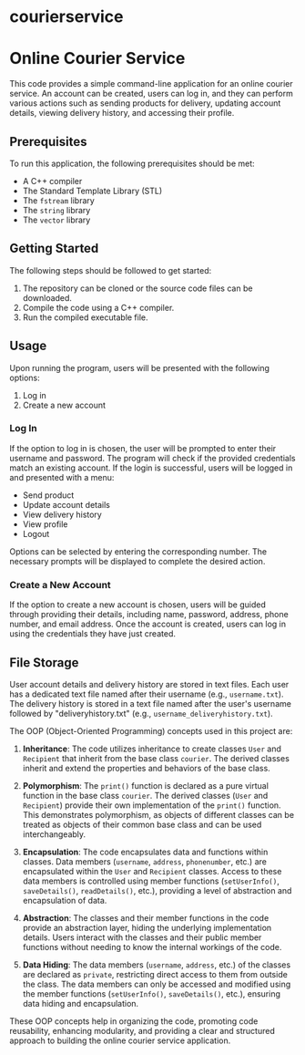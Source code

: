 # courierservice
# Online Courier Service

This code provides a simple command-line application for an online courier service. An account can be created, users can log in, and they can perform various actions such as sending products for delivery, updating account details, viewing delivery history, and accessing their profile.

## Prerequisites

To run this application, the following prerequisites should be met:

- A C++ compiler
- The Standard Template Library (STL)
- The `fstream` library
- The `string` library
- The `vector` library

## Getting Started

The following steps should be followed to get started:

1. The repository can be cloned or the source code files can be downloaded.
2. Compile the code using a C++ compiler.
3. Run the compiled executable file.

## Usage

Upon running the program, users will be presented with the following options:

1. Log in
2. Create a new account

### Log In

If the option to log in is chosen, the user will be prompted to enter their username and password. The program will check if the provided credentials match an existing account. If the login is successful, users will be logged in and presented with a menu:

- Send product
- Update account details
- View delivery history
- View profile
- Logout

Options can be selected by entering the corresponding number. The necessary prompts will be displayed to complete the desired action.

### Create a New Account

If the option to create a new account is chosen, users will be guided through providing their details, including name, password, address, phone number, and email address. Once the account is created, users can log in using the credentials they have just created.

## File Storage

User account details and delivery history are stored in text files. Each user has a dedicated text file named after their username (e.g., `username.txt`). The delivery history is stored in a text file named after the user's username followed by "deliveryhistory.txt" (e.g., `username_deliveryhistory.txt`).

The OOP (Object-Oriented Programming) concepts used in this project are:

1. **Inheritance**: The code utilizes inheritance to create classes `User` and `Recipient` that inherit from the base class `courier`. The derived classes inherit and extend the properties and behaviors of the base class.

2. **Polymorphism**: The `print()` function is declared as a pure virtual function in the base class `courier`. The derived classes (`User` and `Recipient`) provide their own implementation of the `print()` function. This demonstrates polymorphism, as objects of different classes can be treated as objects of their common base class and can be used interchangeably.

3. **Encapsulation**: The code encapsulates data and functions within classes. Data members (`username`, `address`, `phonenumber`, etc.) are encapsulated within the `User` and `Recipient` classes. Access to these data members is controlled using member functions (`setUserInfo()`, `saveDetails()`, `readDetails()`, etc.), providing a level of abstraction and encapsulation of data.

4. **Abstraction**: The classes and their member functions in the code provide an abstraction layer, hiding the underlying implementation details. Users interact with the classes and their public member functions without needing to know the internal workings of the code.

5. **Data Hiding**: The data members (`username`, `address`, etc.) of the classes are declared as `private`, restricting direct access to them from outside the class. The data members can only be accessed and modified using the member functions (`setUserInfo()`, `saveDetails()`, etc.), ensuring data hiding and encapsulation.

These OOP concepts help in organizing the code, promoting code reusability, enhancing modularity, and providing a clear and structured approach to building the online courier service application.
